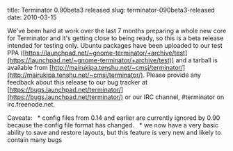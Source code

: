 title: Terminator 0.90beta3 released
slug: terminator-090beta3-released
date: 2010-03-15


We've been hard at work over the last 7 months preparing a whole new core for Terminator and it's getting close to being ready, so this is a beta release intended for testing only. Ubuntu packages have been uploaded to our test PPA ([https://launchpad.net/~gnome-terminator/+archive/test](https://launchpad.net/~gnome-terminator/+archive/test)) and a tarball is available from [http://mairukipa.tenshu.net/~cmsj/terminator/](http://mairukipa.tenshu.net/~cmsj/terminator/).
Please provide any feedback about this release to our bug tracker at [https://bugs.launchpad.net/terminator/](https://bugs.launchpad.net/terminator/) or our IRC channel, \#terminator on irc.freenode.net.

Caveats:
  * config files from 0.14 and earlier are currently ignored by 0.90 because the config file format has changed.
  * we now have a very basic ability to save and restore layouts, but this feature is very new and likely to contain many bugs
